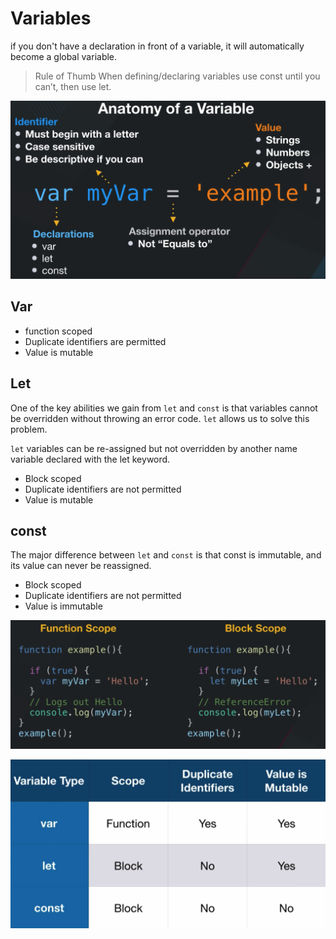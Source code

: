 # Variables

if you don't have a declaration in front of a variable, it will automatically become a global variable. 

> Rule of Thumb When defining/declaring variables use const until you can’t, then use let.

![Variables%20d6d7079d8ed04fdca6e79028855b6b72/Untitled.png](Variables%20d6d7079d8ed04fdca6e79028855b6b72/Untitled.png)

## Var

- function scoped
- Duplicate identifiers are permitted
- Value is mutable

## Let

One of the key abilities we gain from `let` and `const` is that variables cannot be overridden without throwing an error code. `let` allows us to solve this problem.

`let` variables can be re-assigned but not overridden by another name variable declared with the let keyword.

- Block scoped
- Duplicate identifiers are not permitted
- Value is mutable

## const

The major difference between `let` and `const` is that const is immutable, and its value can never be reassigned.

- Block scoped
- Duplicate identifiers are not permitted
- Value is immutable

![Variables%20d6d7079d8ed04fdca6e79028855b6b72/Untitled%201.png](Variables%20d6d7079d8ed04fdca6e79028855b6b72/Untitled%201.png)

![Variables%20d6d7079d8ed04fdca6e79028855b6b72/Untitled%202.png](Variables%20d6d7079d8ed04fdca6e79028855b6b72/Untitled%202.png)